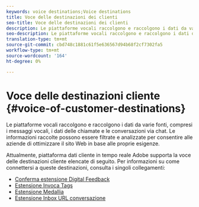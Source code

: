 ```yaml
---
keywords: voice destinations;Voice destinations
title: Voce delle destinazioni dei clienti
seo-title: Voce delle destinazioni dei clienti
description: Le piattaforme vocali raccolgono e raccolgono i dati da varie fonti, compresi i messaggi vocali, i dati delle chiamate e le conversazioni via chat. Le informazioni raccolte possono essere filtrate e analizzate per consentire alle aziende di ottimizzare il sito Web in base alle proprie esigenze.
seo-description: Le piattaforme vocali raccolgono e raccolgono i dati da varie fonti, compresi i messaggi vocali, i dati delle chiamate e le conversazioni via chat. Le informazioni raccolte possono essere filtrate e analizzate per consentire alle aziende di ottimizzare il sito Web in base alle proprie esigenze.
translation-type: tm+mt
source-git-commit: cbd748c1881c61f5e636567d94b68f2cf7302fa5
workflow-type: tm+mt
source-wordcount: '164'
ht-degree: 0%

---
```



# Voce delle destinazioni cliente {#voice-of-customer-destinations}

Le piattaforme vocali raccolgono e raccolgono i dati da varie fonti, compresi i messaggi vocali, i dati delle chiamate e le conversazioni via chat. Le informazioni raccolte possono essere filtrate e analizzate per consentire alle aziende di ottimizzare il sito Web in base alle proprie esigenze.

Attualmente,  piattaforma dati cliente in tempo reale Adobe supporta la voce delle destinazioni cliente elencate di seguito. Per informazioni su come connettersi a queste destinazioni, consulta i singoli collegamenti:

* [Conferma estensione Digital Feedback](confirmit-digital-feedback-extension.md)
* [Estensione Invoca Tags](/help/rtcdp/destinations/invoca-extension.md)
* [Estensione Medallia](medallia-extension.md)
* [Estensione Inbox URL conversazione](talkurl-extension.md)
